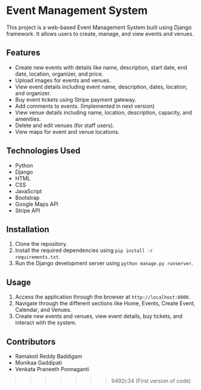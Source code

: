 # Event Management System

This project is a web-based Event Management System built using Django framework. It allows users to create, manage, and view events and venues.

## Features
- Create new events with details like name, description, start date, end date, location, organizer, and price.
- Upload images for events and venues.
- View event details including event name, description, dates, location, and organizer.
- Buy event tickets using Stripe payment gateway.
- Add comments to events. (Implemented in next version)
- View venue details including name, location, description, capacity, and amenities.
- Delete and edit venues (for staff users).
- View maps for event and venue locations.

## Technologies Used
- Python
- Django
- HTML
- CSS
- JavaScript
- Bootstrap
- Google Maps API
- Stripe API

## Installation
1. Clone the repository.
2. Install the required dependencies using `pip install -r requirements.txt`.
3. Run the Django development server using `python manage.py runserver`.

## Usage
1. Access the application through the browser at `http://localhost:8000`.
2. Navigate through the different sections like Home, Events, Create Event, Calendar, and Venues.
3. Create new events and venues, view event details, buy tickets, and interact with the system.

## Contributors
- Ramakoti Reddy Baddigam
- Monikaa Gaddipati
- Venkata Praneeth Ponnaganti
>>>>>>> 9492c34 (First version of code)
